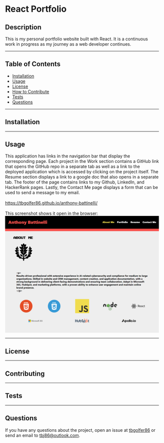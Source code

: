 # React Portfolio
  
  ## Description
  This is my personal portfolio website built with React. It is a continuous work in progress as my journey as a web developer continues.

---

  ## Table of Contents  

  - [Installation](#installation)
  - [Usage](#usage)
  - [License](#license)
  - [How to Contribute](#contribute)
  - [Tests](#tests)
  - [Questions](#questions)

---

  ## Installation
  

---

  ## Usage
  This application has links in the navigation bar that display the corresponding page. Each project in the Work section contains a GitHub link that opens the GitHub repo in a separate tab as well as a link to the deployed application which is accessed by clicking on the project itself. The Resume section displays a link to a google doc that also opens in a separate tab. The footer of the page contains links to my Github, LinkedIn, and HackerRank pages. Lastly, the Contact Me page displays a form that can be used to send a message to my email.<br><br>
  https://tbgolfer86.github.io/anthony-battinelli/<br><br>
  This screenshot shows it open in the browser:<br>
  ![alt text](./src/images/screenshots/Readme-screenshot.png)

---

  ## License
  
  
---

  ## Contributing
  

---

  ## Tests 
  

---

  ## Questions
  If you have any questions about the project, open an issue at [tbgolfer86](https://www.github.com/tbgolfer86) or send an email to tbj86@outlook.com.

